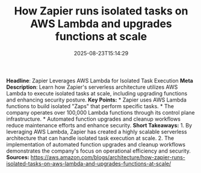 ﻿---
title: "How Zapier runs isolated tasks on AWS Lambda and upgrades functions at scale"
date: "2025-08-23T15:14:29"
category: "Markets"
summary: ""
slug: "how zapier runs isolated tasks on aws lambda and upgrades fu"
source_urls:
  - "https://aws.amazon.com/blogs/architecture/how-zapier-runs-isolated-tasks-on-aws-lambda-and-upgrades-functions-at-scale/"
seo:
  title: "How Zapier runs isolated tasks on AWS Lambda and upgrades functions at scale | Hash n Hedge"
  description: ""
  keywords: ["news", "markets", "brief"]
---
**Headline**: Zapier Leverages AWS Lambda for Isolated Task Execution  **Meta Description**: Learn how Zapier's serverless architecture utilizes AWS Lambda to execute isolated tasks at scale, including upgrading functions and enhancing security posture.  **Key Points:**  * Zapier uses AWS Lambda functions to build isolated "Zaps" that perform specific tasks. * The company operates over 100,000 Lambda functions through its control plane infrastructure. * Automated function upgrades and cleanup workflows reduce maintenance efforts and enhance security.  **Short Takeaways:**  1. By leveraging AWS Lambda, Zapier has created a highly scalable serverless architecture that can handle isolated task execution at scale. 2. The implementation of automated function upgrades and cleanup workflows demonstrates the company's focus on operational efficiency and security.  **Sources:** https://aws.amazon.com/blogs/architecture/how-zapier-runs-isolated-tasks-on-aws-lambda-and-upgrades-functions-at-scale/ 
